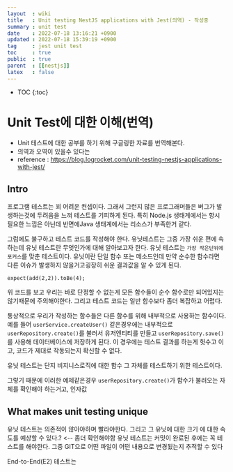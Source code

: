 ```yaml
---
layout  : wiki 
title   : Unit testing NestJS applications with Jest(의역) - 작성중 
summary : unit test 
date    : 2022-07-18 13:16:21 +0900
updated : 2022-07-18 15:39:19 +0900
tag     : jest unit test  
toc     : true
public  : true
parent  : [[nestjs]] 
latex   : false
---
```

* TOC
{:toc}

# Unit Test에 대한 이해(번역) 
- Unit 테스트에 대한 공부를 하기 위해 구글링한 자료를 번역해본다.
- 의역과 오역이 있을수 있다는 
- reference : https://blog.logrocket.com/unit-testing-nestjs-applications-with-jest/

## Intro

프로그램 테스트는 꾀 어려운 컨셉이다. 그래서 그런지 많은 프로그래머들은 버그가 발생하는것에 두려움을 느껴 테스트를 기피하게 된다. 특히 Node.js 생태계에서는 항시 필요한 느낌은 아닌데 반면에Java 생태계에서는 리소스가 부족한거 같다.

그럼에도 불구하고 테스트 코드를 작성해야 한다. 유닛테스트는 그중 가장 쉬운 편에 속하는데 유닛 테스트란 무엇인가에 대해 알아보고자 한다. 유닛 테스트는 `가장 작은단위에 포커스`를 맞춘 테스트이다. 유닛이란 단일 함수 또는 메소드인데 만약 순수한 함수라면 다른 이슈가 발생하지 않을거고굉장히 쉬운 결과값을 알 수 있게 된다.

```jaavscript
expect(add(2,2)).toBe(4);
```

위 코드를 보고 우리는 바로 단정할 수 없는게 모든 함수들이 순수 함수로만 되어있지는 않기때문에 주의해야한다. 그리고 테스트 코드는 일반 함수보다 좀더 복잡하고 어렵다.

통상적으로 우리가 작성하는 함수들은 다른 함수를 위해 내부적으로 사용하는 함수이다. 예를 들어 `userService.createUser()` 같은경우에는 내부적으로 `userRepository.create()`를 불러서 유저엔티티를 만들고 `userRepository.save()`를 사용해 데이터베이스에 저장하게 된다. 이 경우에는 테스트 결과를 하는게 헛수고 이고, 코드가 제대로 작동되는지 확신할 수 없다.

유닛 테스트는 단지 비지니스로직에 대한 함수 그 자체를 테스트하기 위한 테스트이다.

그렇기 때문에 이러한 예제같은경우 `userRepository.create()`가 함수가 불러오는 자체를 확인해야 하는거고, 인자값


## What makes unit testing unique

유닛 테스트는 의존적이 않아야하며 빨라야한다. 그리고 그 유닛에 대한 크기 에 대한 속도를 예상할 수 있다.? <-- 좀더 확인해야함 
유닛 테스트는 커밋이 완료된 후에는 꼭 테스트를 해야한다. 그중 GIT으로 어떤 파일이 어떤 내용으로 변경됬는지 추적할 수 있다

End-to-End(E2) 테스트는


